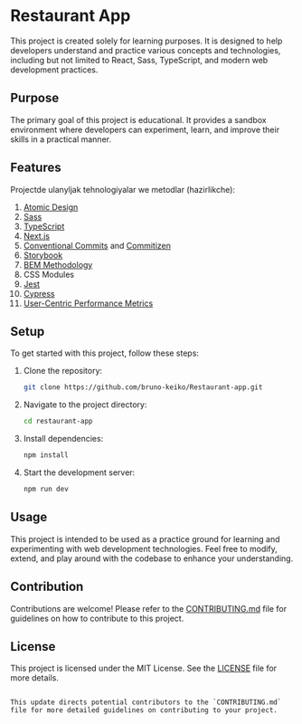 
# Restaurant App

This project is created solely for learning purposes. It is designed to help developers understand and practice various concepts and technologies, including but not limited to React, Sass, TypeScript, and modern web development practices.

## Purpose

The primary goal of this project is educational. It provides a sandbox environment where developers can experiment, learn, and improve their skills in a practical manner.

## Features

Projectde ulanyljak tehnologiyalar we metodlar (hazirlikche):

1. [Atomic Design](https://atomicdesign.bradfrost.com/chapter-2/)
2. [Sass](https://sass-lang.com/)
3. [TypeScript](https://www.typescriptlang.org/)
4. [Next.js](https://nextjs.org/docs/getting-started/project-structure)
5. [Conventional Commits](https://www.conventionalcommits.org/en/v1.0.0/) and [Commitizen](https://www.npmjs.com/package/commitizen)
6. [Storybook](https://storybook.js.org/)
7. [BEM Methodology](https://en.bem.info/methodology/css/#html-for-css)
8. CSS Modules
9. [Jest](https://jestjs.io/)
10. [Cypress](https://www.cypress.io/)
11. [User-Centric Performance Metrics](https://web.dev/articles/user-centric-performance-metrics)

## Setup

To get started with this project, follow these steps:

1. Clone the repository:
   ```sh
   git clone https://github.com/bruno-keiko/Restaurant-app.git
   ```
2. Navigate to the project directory:
   ```sh
   cd restaurant-app
   ```
3. Install dependencies:
   ```sh
   npm install
   ```
4. Start the development server:
   ```sh
   npm run dev
   ```

## Usage

This project is intended to be used as a practice ground for learning and experimenting with web development technologies. Feel free to modify, extend, and play around with the codebase to enhance your understanding.

## Contribution

Contributions are welcome! Please refer to the [CONTRIBUTING.md](CONTRIBUTING.md) file for guidelines on how to contribute to this project.

## License

This project is licensed under the MIT License. See the [LICENSE](LICENSE) file for more details.
```

This update directs potential contributors to the `CONTRIBUTING.md` file for more detailed guidelines on contributing to your project.